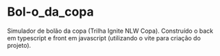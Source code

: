 # Bol-o_da_copa
Simulador de bolão da copa (Trilha Ignite NLW Copa). Construído o back em typescript e front em javascript (utilizando o vite para criação do projeto).
